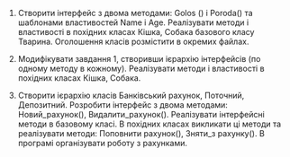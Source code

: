 1. Створити інтерфейс з двома методами: Golos () i Poroda() та шаблонами властивостей Name i Age. Реалізувати  методи і властивості  в  похідних класах Кішка, Собака базового класу Тварина. Оголошення класів розмістити в окремих файлах.

2. Модифікувати завдання 1, створивши ієрархію інтерфейсів (по одному методу в кожному). Реалізувати  методи і властивості  в  похідних класах Кішка, Собака.

3. Створити  ієрархію класів Банківський рахунок, Поточний, Депозитний.  Розробити інтерфейс з двома методами: Новий_рахунок(),  Видалити_рахунок(). Реалізувати інтерфейсні методи в базовому класі.  В похідних класах викликати ці методи та реалізувати методи: Поповнити рахунок(), Зняти_з рахунку(). В програмі організувати роботу з рахунками.

